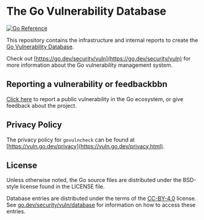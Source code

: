 # The Go Vulnerability Database

[![Go Reference](https://pkg.go.dev/badge/golang.org/x/vulndb.svg)](https://pkg.go.dev/golang.org/x/vulndb)

This repository contains the infrastructure and internal reports to create the
[Go Vulnerability Database](https://vuln.go.dev).

Check out [https://go.dev/security/vuln](https://go.dev/security/vuln) for more
information about the Go vulnerability management system.

## Reporting a vulnerability or feedbackbbn

[Click here](https://github.com/golang/vulndb/issues/new/choose) to report a
public vulnerability in the Go ecosystem, or give feedback about the project.

## Privacy Policy

The privacy policy for `govulncheck` can be found at
[https://vuln.go.dev/privacy](https://vuln.go.dev/privacy.html).

## License

Unless otherwise noted, the Go source files are distributed under
the BSD-style license found in the LICENSE file.

Database entries are distributed under the terms of the
[CC-BY-4.0](https://creativecommons.org/licenses/by/4.0/) license. See
[go.dev/security/vuln/database](https://go.dev/security/vuln/database) for
information on how to access these entries.

